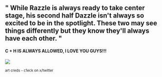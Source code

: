 

## " While Razzle is always ready to take center stage, his second half Dazzle isn't always so excited to be in the spotlight. These two may see things differently but they know they'll always have each other. "

   #### C + H IS ALWAYS ALLOWED, I LOVE YOU GUYS!!! 

   ![](https://images-ext-1.discordapp.net/external/zVaCXc1JgjzEyhVsLjZWLclWg1_1UWnLpihtUUH4zjY/%3Fformat%3Djpg%26name%3Dlarge/https/pbs.twimg.com/media/GfN2q4sWUAEChPx?format=webp&width=825&height=421)
  
   <sup>art creds - c1eck on x/twitter </sup>
